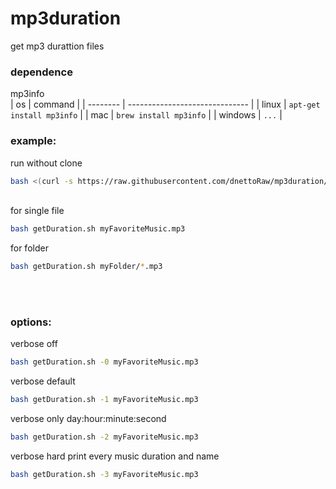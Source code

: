 # mp3duration
get mp3 durattion files
<br/>
### dependence 
mp3info <br/>
| os       | command                        |
| -------- | ------------------------------ |
| linux    | ```apt-get install mp3info```  |
| mac      | ```brew install mp3info```     |
| windows  | ```...```                      |
### example:
run without clone
```bash
bash <(curl -s https://raw.githubusercontent.com/dnettoRaw/mp3duration/main/getDuration.sh) myFavoriteMusic.mp3
```
<br/>for single file
```bash
bash getDuration.sh myFavoriteMusic.mp3
```
for folder
```bash
bash getDuration.sh myFolder/*.mp3
```
<br><br/> 
### options:
verbose off
```bash
bash getDuration.sh -0 myFavoriteMusic.mp3
```
verbose default 
```bash
bash getDuration.sh -1 myFavoriteMusic.mp3
```
verbose only day:hour:minute:second
```bash
bash getDuration.sh -2 myFavoriteMusic.mp3
```
verbose hard print every music duration and name
```bash
bash getDuration.sh -3 myFavoriteMusic.mp3
```
